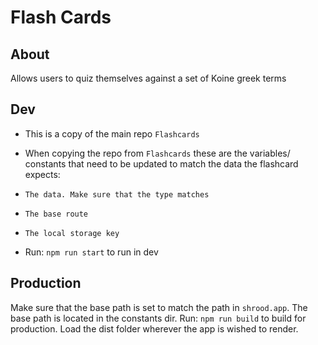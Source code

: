 # Flash Cards

## About

Allows users to quiz themselves against a set of Koine greek terms

## Dev

- This is a copy of the main repo `Flashcards`

- When copying the repo from `Flashcards` these are the variables/ constants that need to be updated to match the data the flashcard expects:
-     The data. Make sure that the type matches
-     The base route
-     The local storage key

- Run: `npm run start` to run in dev

## Production

Make sure that the base path is set to match the path in `shrood.app`. The base path is located in the constants dir.
Run: `npm run build` to build for production. Load the dist folder wherever the app is wished to render.
